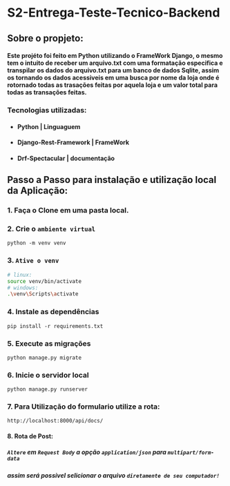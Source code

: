 # S2-Entrega-Teste-Tecnico-Backend

## Sobre o propjeto:
#### Este projéto foi feito em **Python** utilizando o FrameWork **Django**, o mesmo tem o intuito de receber um arquivo.txt com uma formatação especifica e transpilar os dados do arquivo.txt para um banco de dados **Sqlite**, assim os tornando os dados acessiveis em uma busca por nome da loja onde é rotornado todas as trasações feitas por aquela loja e um valor total para todas as transações feitas.

### Tecnologias utilizadas:
* #### Python | Linguaguem
* #### Django-Rest-Framework | FrameWork
* #### Drf-Spectacular | documentação


## Passo a Passo para instalação e utilização local da Aplicação:


 ### 1. Faça o Clone em uma pasta local.

 ### 2. Crie o `ambiente virtual`
```
python -m venv venv
```

 ### 3. `Ative o venv`
```bash
# linux:
source venv/bin/activate
# windows:
.\venv\Scripts\activate
```

 ### 4. Instale as dependências
```
pip install -r requirements.txt
```
 ### 5. Execute as migrações
```
python manage.py migrate
```

 ### 6. Inicie o servidor local
 ```
 python manage.py runserver
 ```


 ### 7. Para Utilização do formulario utilize a rota:
```
http://localhost:8000/api/docs/
```

 #### 8. Rota de Post:
##### `Altere` em `Request Body` a opção `application/json` para `multipart/form-data`
##### assim será possivel selicionar o arquivo `diretamente de seu computador!`
